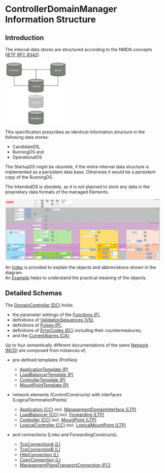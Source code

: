 # ControllerDomainManager Information Structure  


## Introduction

The internal data stores are structured according to the NMDA concepts ([IETF RFC 8342](https://datatracker.ietf.org/doc/html/rfc8342)).  

<img src="./diagrams/NmdaDataStores.png" alt="NmdaDataStores" width="200" style="display: block; margin: 10 auto"/>  

This specification prescribes an identical information structure in the following data stores:  
- CandidateDS,  
- RunningDS and  
- OperationalDS  

The StartupDS might be obsolete, if the entire internal data structure is implemented as a persistent data base. Otherwise it would be a persistent copy of the RunningDS.  

The IntendedDS is obsolete, as it is not planned to store any data in the proprietary data formats of the managed Elements.  

<img src="./diagrams/InformationStructure.png" alt="InformationStructure" width="800" style="display: block; margin: 20 auto"/>  

An [Index](./Index.md) is provided to explain the objects and abbreviations shown in the diagram.  
An [Example](../Functions/Example.md) helps to understand the practical meaning of the objects.  


## Detailed Schemas

The [DomainController (DC)](./schemas/00_DomainController.yaml) holds  
- the parameter settings of the [Functions (F)](./schemas/02_Function.yaml),  
- definitions of [ValidationSequences (VS)](./schemas/03_ValidationSequence.yaml),  
- definitions of [Pulses (P)](./schemas/04_Pulser.yaml),  
- definitions of [ErrorCodes (EC)](./schemas/05_ErrorCode.yaml) including their countermeasures,  
- and the [CurrentAlarms (CA)](./schemas/06_CurrentAlarm.yaml).  

Up to four semantically different documentations of the same [Network (NCD)](./schemas/09_NetworkControlDomain.yaml) are composed from instances of,   

- pre-defined templates (Profiles)  
  - [ApplicationTemplate (P)](./schemas/10_ApplicationTemplate.yaml)  
  - [LoadBalancerTemplate (P)](./schemas/20_LoadBalancerTemplate.yaml)  
  - [ControllerTemplate (P)](./schemas/30_ControllerTemplate.yaml)  
  - [MountPointTemplate (P)](./schemas/35_MountPointTemplate.yaml)  

- network elements (ControlConstructs) with interfaces (LogicalTerminationPoints)  
  - [Application (CC)](./schemas/11_Application.yaml) incl. [ManagementDomainInterface (LTP)](./schemas/12_ManagementDomainInterface.yaml)  
  - [LoadBalancer (CC)](./schemas/21_LoadBalancer.yaml) incl. [Forwarding (LTP)](./schemas/22_Forwarding.yaml)  
  - [Controller (CC)](./schemas/31_Controller.yaml) incl. [MountPoint (LTP)](./schemas/36_MountPoint.yaml)  
  - [LogicalController (CC)](./schemas/41_LogicalController.yaml) incl. [LogicalMountPoint (LTP)](./schemas/42_LogicalMountPoint.yaml)  

- and connections (Links and ForwardingConstructs).  
  - [TcpConnectionA (L)](./schemas/80_TcpConnectionA.yaml)  
  - [TcpConnectionB (L)](./schemas/81_TcpConnectionB.yaml)  
  - [HttpConnection (L)](./schemas/84_HttpConnection.yaml)  
  - [CopyConnection (L)](./schemas/85_CopyConnection.yaml)  
  - [ManagementPlaneTransportConnection (FC)](./schemas/88_ManagementPlaneTransportConnection.yaml)  
